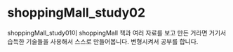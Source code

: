 # shoppingMall_study02
shoppingMall_study01이 shoppingMall 책과 여러 자료를 보고 만든 거라면 거기서 습득한 기술들을 사용해서 스스로 만들어봅니다. 
변형시켜서 공부를 합니다.
